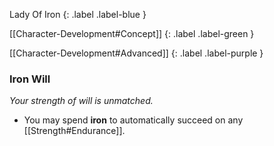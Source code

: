 
Lady Of Iron
{: .label .label-blue }

[[Character-Development#Concept]]
{: .label .label-green }

[[Character-Development#Advanced]]
{: .label .label-purple }
### Iron Will
*Your strength of will is unmatched.*
* You may spend **iron** to automatically succeed on any [[Strength#Endurance]].

